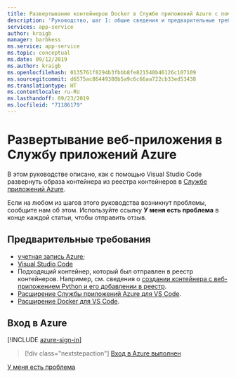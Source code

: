 ```yaml
---
title: Развертывание контейнеров Docker в Службе приложений Azure с помощью Visual Studio Code
description: 'Руководство, шаг 1: общие сведения и предварительные требования.'
services: app-service
author: kraigb
manager: barbkess
ms.service: app-service
ms.topic: conceptual
ms.date: 09/12/2019
ms.author: kraigb
ms.openlocfilehash: 0135761f8294b3fbbb8fe821540b46126c107109
ms.sourcegitcommit: d6575ac86449380b5a9c6c66aa722cb33ed53438
ms.translationtype: HT
ms.contentlocale: ru-RU
ms.lasthandoff: 09/23/2019
ms.locfileid: "71186179"
---
```

# <a name="deploy-containers-to-azure-app-service"></a>Развертывание веб-приложения в Службу приложений Azure

В этом руководстве описано, как с помощью Visual Studio Code развернуть образа контейнера из реестра контейнеров в [Службе приложений Azure](https://azure.microsoft.com/services/app-service/containers/).

Если на любом из шагов этого руководства возникнут проблемы, сообщите нам об этом. Используйте ссылку **У меня есть проблема** в конце каждой статьи, чтобы отправить отзыв.

## <a name="prerequisites"></a>Предварительные требования

- [учетная запись Azure](https://azure.microsoft.com/free/?utm_source=campaign&utm_campaign=vscode-tutorial-docker-extension&mktingSource=vscode-tutorial-docker-extension);
- [Visual Studio Code](https://code.visualstudio.com/)
- Подходящий контейнер, который был отправлен в реестр контейнеров. Например, см. сведения о [создании контейнера с веб-приложением Python и его добавлении в реестр](https://code.visualstudio.com/docs/python/tutorial-create-containers).
- [Расширение Службы приложений Azure для VS Code](https://marketplace.visualstudio.com/items?itemName=ms-azuretools.vscode-azureappservice).
- [Расширение Docker для VS Code](https://marketplace.visualstudio.com/items?itemName=ms-azuretools.vscode-docker).

## <a name="sign-in-to-azure"></a>Вход в Azure

[!INCLUDE [azure-sign-in](includes/azure-sign-in.md)]

> [!div class="nextstepaction"]
> [Вход в Azure выполнен](tutorial-deploy-containers-02.md)

[У меня есть проблема](https://www.research.net/r/PWZWZ52?tutorial=vscode-appservice-containers&step=01-verify-prerequisites)
